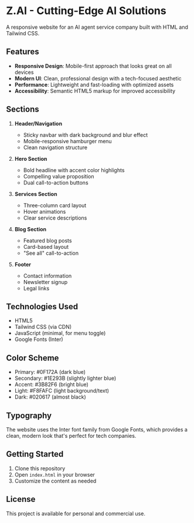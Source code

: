 # Z.AI - Cutting-Edge AI Solutions

A responsive website for an AI agent service company built with HTML and Tailwind CSS.

## Features

- **Responsive Design**: Mobile-first approach that looks great on all devices
- **Modern UI**: Clean, professional design with a tech-focused aesthetic
- **Performance**: Lightweight and fast-loading with optimized assets
- **Accessibility**: Semantic HTML5 markup for improved accessibility

## Sections

1. **Header/Navigation**
   - Sticky navbar with dark background and blur effect
   - Mobile-responsive hamburger menu
   - Clean navigation structure

2. **Hero Section**
   - Bold headline with accent color highlights
   - Compelling value proposition
   - Dual call-to-action buttons

3. **Services Section**
   - Three-column card layout
   - Hover animations
   - Clear service descriptions

4. **Blog Section**
   - Featured blog posts
   - Card-based layout
   - "See all" call-to-action

5. **Footer**
   - Contact information
   - Newsletter signup
   - Legal links

## Technologies Used

- HTML5
- Tailwind CSS (via CDN)
- JavaScript (minimal, for menu toggle)
- Google Fonts (Inter)

## Color Scheme

- Primary: #0F172A (dark blue)
- Secondary: #1E293B (slightly lighter blue)
- Accent: #3B82F6 (bright blue)
- Light: #F8FAFC (light background/text)
- Dark: #020617 (almost black)

## Typography

The website uses the Inter font family from Google Fonts, which provides a clean, modern look that's perfect for tech companies.

## Getting Started

1. Clone this repository
2. Open `index.html` in your browser
3. Customize the content as needed

## License

This project is available for personal and commercial use. 